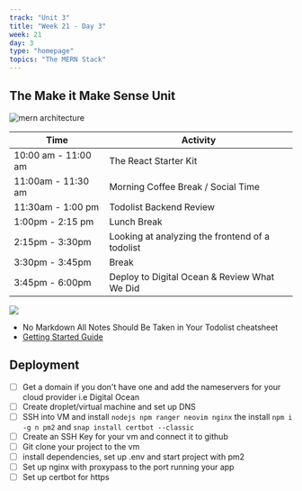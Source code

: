 ```yaml
---
track: "Unit 3"
title: "Week 21 - Day 3"
week: 21
day: 3
type: "homepage"
topics: "The MERN Stack"
---
```


## The Make it Make Sense Unit
![mern architecture](https://i.imgur.com/uoJvBRK.jpg)

| Time  | Activity |
| ----- | ------ |
| 10:00 am - 11:00 am | The React Starter Kit |
| 11:00am - 11:30 am | Morning Coffee Break / Social Time |
| 11:30am - 1:00 pm | Todolist Backend Review |
| 1:00pm - 2:15 pm | Lunch Break |
| 2:15pm - 3:30pm | Looking at analyzing the frontend of a todolist |
| 3:30pm - 3:45pm | Break |
| 3:45pm - 6:00pm | Deploy to Digital Ocean & Review What We Did |

![](https://i.redd.it/ygd28n17lp751.png)

- No Markdown All Notes Should Be Taken in Your Todolist cheatsheet
- [Getting Started Guide](https://www.npmjs.com/package/big-poppa-code-react-starter)

## Deployment

- [ ] Get a domain if you don't have one and add the nameservers for your cloud provider i.e Digital Ocean
- [ ] Create droplet/virtual machine and set up DNS
- [ ] SSH into VM and install `nodejs npm ranger neovim nginx` the install `npm i -g n pm2` and `snap install certbot --classic`
- [ ] Create an SSH Key for your vm and connect it to github
- [ ] Git clone your project to the vm
- [ ] install dependencies, set up .env and start project with pm2
- [ ] Set up nginx with proxypass to the port running your app
- [ ] Set up certbot for https

